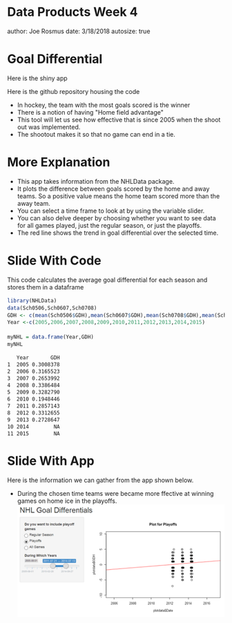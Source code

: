 Data Products Week 4
========================================================
author: Joe Rosmus
date: 3/18/2018
autosize: true

Goal Differential
========================================================

Here is the shiny app

Here is the github repository housing the code


- In hockey, the team with the most goals scored is the winner
- There is a notion of having "Home field advantage"
- This tool will let us see how effective that is since 2005 when the shoot out was implemented.
- The shootout makes it so that no game can end in a tie.

More Explanation
=======================================================

- This app takes information from the  NHLData package.
- It plots the difference between goals scored by the home and away teams. So a positive value means the home team scored more than the away team.
- You can select a time frame to look at by using the variable slider.
- You can also delve deeper by choosing whether you want to see data for all games played, just the regular season, or just the playoffs.
- The red line shows the trend in goal differential over the selected time.


Slide With Code
========================================================
This code calculates the average goal differential for each season and stores them in a dataframe

```r
library(NHLData)
data(Sch0506,Sch0607,Sch0708)
GDH <- c(mean(Sch0506$GDH),mean(Sch0607$GDH),mean(Sch0708$GDH),mean(Sch0809$GDH),mean(Sch0910$GDH),mean(Sch1011$GDH),mean(Sch1112$GDH),mean(Sch1213$GDH),mean(Sch1314$GDH),mean(Sch1415),mean(Sch1516))
Year <-c(2005,2006,2007,2008,2009,2010,2011,2012,2013,2014,2015)

myNHL = data.frame(Year,GDH)
myNHL
```

```
   Year       GDH
1  2005 0.3008378
2  2006 0.3165523
3  2007 0.2653992
4  2008 0.3386484
5  2009 0.3282790
6  2010 0.1948446
7  2011 0.2857143
8  2012 0.3312655
9  2013 0.2728647
10 2014        NA
11 2015        NA
```

Slide With App
========================================================
Here is the information we can gather from the app shown below.

- During the chosen time teams were became more ffective at winning games on home ice in the playoffs.
![AppCaption](AppPic.PNG)

